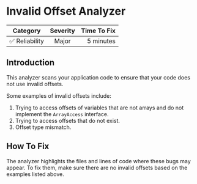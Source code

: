 # Invalid Offset Analyzer

| Category       | Severity   | Time To Fix  |
| -------------  |:----------:| ------------:|
| :white_check_mark: Reliability | Major     | 5 minutes    |

## Introduction

This analyzer scans your application code to ensure that your code does not use invalid offsets.

Some examples of invalid offsets include:

1. Trying to access offsets of variables that are not arrays and do not implement the `ArrayAccess` interface.
2. Trying to access offsets that do not exist.
3. Offset type mismatch.

## How To Fix

The analyzer highlights the files and lines of code where these bugs may appear. To fix them, make sure there are no invalid offsets based on the examples listed above.